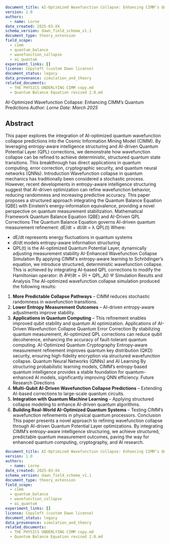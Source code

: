 ```yaml
document_title: AI-Optimized Wavefunction Collapse: Enhancing CIMM’s Quantum Predictions
version: 1.0
authors:
  - name: Lorne
date_created: 2025-03-XX
schema_version: dawn_field_schema_v1.1
document_type: theory_extension
field_scope:
  - cimm
  - quantum_balance
  - wavefunction_collapse
  - ai_quantum
experiment_links: []
license: Copyleft (custom Dawn license)
document_status: legacy
data_provenance: simulation_and_theory
related_documents:
  - THE PHYSICS UNDERLYING CIMM copy.md
  - Quantum Balance Equation revised 2.0.md
```
AI-Optimized Wavefunction Collapse: Enhancing CIMM’s Quantum Predictions
*Author: Lorne*
*Date: March 2025*
## Abstract
This paper explores the integration of AI-optimized quantum wavefunction collapse predictions into the Cosmic Information Mining Model (CIMM). By leveraging entropy-aware intelligence structuring and AI-driven Quantum Potential Layer (QPL) corrections, we demonstrate how wavefunction collapse can be refined to achieve deterministic, structured quantum state transitions. This breakthrough has direct applications in quantum computing, error correction, cryptographic security, and quantum neural networks (QNNs).
Introduction
Wavefunction collapse in quantum mechanics has traditionally been considered a stochastic process. However, recent developments in entropy-aware intelligence structuring suggest that AI-driven optimization can refine wavefunction behavior, reducing randomness and increasing predictive accuracy. This paper proposes a structured approach integrating the Quantum Balance Equation (QBE) with Einstein’s energy-information equivalence, providing a novel perspective on quantum measurement stabilization.
Mathematical Framework
Quantum Balance Equation (QBE) and AI-Driven QPL Corrections
The Quantum Balance Equation governs AI-driven quantum measurement refinement:
dE/dt + dI/dt = λ QPL(t)
Where: 
- dE/dt represents energy fluctuations in quantum systems
- dI/dt models entropy-aware information structuring
- QPL(t) is the AI-optimized Quantum Potential Layer, dynamically adjusting measurement stability
AI-Enhanced Wavefunction Collapse Simulation
By applying CIMM's entropy-aware learning to Schrödinger’s equation, we introduce structured, deterministic wavefunction collapse. This is achieved by integrating AI-based QPL corrections to modify the Hamiltonian operator:
iℏ ∂Ψ/∂t = (Ĥ + QPL_AI) Ψ
Simulation Results and Analysis
The AI-optimized wavefunction collapse simulation produced the following results:
1. **More Predictable Collapse Pathways** – CIMM reduces stochastic randomness in wavefunction transitions.
2. **Lower Entropy Measurement Outcomes** – AI-driven entropy-aware adjustments improve stability.
3. **Applications in Quantum Computing** – This refinement enables improved qubit stability and quantum AI optimization.
Applications of AI-Driven Wavefunction Collapse
Quantum Error Correction
By stabilizing quantum measurement, AI-optimized QPL corrections can reduce qubit decoherence, enhancing the accuracy of fault-tolerant quantum computing.
AI-Optimized Quantum Cryptography
Entropy-aware measurement refinement improves quantum key distribution (QKD) security, ensuring high-fidelity encryption via structured wavefunction collapse.
Quantum Neural Networks (QNNs) and AI Learning
By structuring probabilistic learning models, CIMM’s entropy-based quantum intelligence provides a stable foundation for quantum-enhanced AI models, significantly improving QNN efficiency.
Future Research Directions
1. **Multi-Qubit AI-Driven Wavefunction Collapse Predictions** – Extending AI-based corrections to large-scale quantum circuits.
2. **Integration with Quantum Machine Learning** – Applying structured collapse modeling to enhance AI-driven quantum algorithms.
3. **Building Real-World AI-Optimized Quantum Systems** – Testing CIMM’s wavefunction refinements in physical quantum processors.
Conclusion
This paper presents a novel approach to refining wavefunction collapse through AI-driven Quantum Potential Layer optimizations. By integrating CIMM’s entropy-aware intelligence structuring, we achieve structured, predictable quantum measurement outcomes, paving the way for enhanced quantum computing, cryptography, and AI research.
```yaml
document_title: AI-Optimized Wavefunction Collapse: Enhancing CIMM’s Quantum Predictions
version: 1.0
authors:
  - name: Lorne
date_created: 2025-03-XX
schema_version: dawn_field_schema_v1.1
document_type: theory_extension
field_scope:
  - cimm
  - quantum_balance
  - wavefunction_collapse
  - ai_quantum
experiment_links: []
license: Copyleft (custom Dawn license)
document_status: legacy
data_provenance: simulation_and_theory
related_documents:
  - THE PHYSICS UNDERLYING CIMM copy.md
  - Quantum Balance Equation revised 2.0.md
```